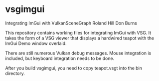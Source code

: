 # vsgimgui
Integrating ImGui with VulkanSceneGraph
Roland Hill
Don Burns

This repository contains working files for integrating ImGui with VSG. It takes the form of a VSG viewer that displays a hardwired teapot with the ImGui Demo window overlaid.

There are still numerous Vulkan debug messages.
Mouse integration is included, but keyboard integration needs to be done.

After you build vsgimgui, you need to copy teapot.vsgt into the bin directory.
